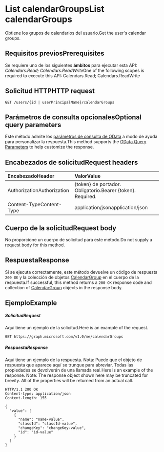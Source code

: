 # <a name="list-calendargroups"></a><span data-ttu-id="236c4-101">List calendarGroups</span><span class="sxs-lookup"><span data-stu-id="236c4-101">List calendarGroups</span></span>

<span data-ttu-id="236c4-102">Obtiene los grupos de calendarios del usuario.</span><span class="sxs-lookup"><span data-stu-id="236c4-102">Get the user's calendar groups.</span></span>
## <a name="prerequisites"></a><span data-ttu-id="236c4-103">Requisitos previos</span><span class="sxs-lookup"><span data-stu-id="236c4-103">Prerequisites</span></span>
<span data-ttu-id="236c4-104">Se requiere uno de los siguientes **ámbitos** para ejecutar esta API: *Calendars.Read; Calendars.ReadWrite*</span><span class="sxs-lookup"><span data-stu-id="236c4-104">One of the following scopes is required to execute this API: Calendars.Read; Calendars.ReadWrite</span></span>
## <a name="http-request"></a><span data-ttu-id="236c4-105">Solicitud HTTP</span><span class="sxs-lookup"><span data-stu-id="236c4-105">HTTP request</span></span>
<!-- { "blockType": "ignored" } -->
```http
GET /users/{id | userPrincipalName}/calendarGroups
```
## <a name="optional-query-parameters"></a><span data-ttu-id="236c4-106">Parámetros de consulta opcionales</span><span class="sxs-lookup"><span data-stu-id="236c4-106">Optional query parameters</span></span>
<span data-ttu-id="236c4-107">Este método admite los [parámetros de consulta de OData](http://developer.microsoft.com/en-us/graph/docs/overview/query_parameters) a modo de ayuda para personalizar la respuesta.</span><span class="sxs-lookup"><span data-stu-id="236c4-107">This method supports the [OData Query Parameters](http://developer.microsoft.com/en-us/graph/docs/overview/query_parameters) to help customize the response.</span></span>
## <a name="request-headers"></a><span data-ttu-id="236c4-108">Encabezados de solicitud</span><span class="sxs-lookup"><span data-stu-id="236c4-108">Request headers</span></span>
| <span data-ttu-id="236c4-109">Encabezado</span><span class="sxs-lookup"><span data-stu-id="236c4-109">Header</span></span>       | <span data-ttu-id="236c4-110">Valor</span><span class="sxs-lookup"><span data-stu-id="236c4-110">Value</span></span> |
|:---------------|:--------|
| <span data-ttu-id="236c4-111">Authorization</span><span class="sxs-lookup"><span data-stu-id="236c4-111">Authorization</span></span>  | <span data-ttu-id="236c4-p101">{token} de portador. Obligatorio.</span><span class="sxs-lookup"><span data-stu-id="236c4-p101">Bearer {token}. Required.</span></span>  |
| <span data-ttu-id="236c4-114">Content-Type</span><span class="sxs-lookup"><span data-stu-id="236c4-114">Content-Type</span></span>  | <span data-ttu-id="236c4-115">application/json</span><span class="sxs-lookup"><span data-stu-id="236c4-115">application/json</span></span>  |

## <a name="request-body"></a><span data-ttu-id="236c4-116">Cuerpo de la solicitud</span><span class="sxs-lookup"><span data-stu-id="236c4-116">Request body</span></span>
<span data-ttu-id="236c4-117">No proporcione un cuerpo de solicitud para este método.</span><span class="sxs-lookup"><span data-stu-id="236c4-117">Do not supply a request body for this method.</span></span>

## <a name="response"></a><span data-ttu-id="236c4-118">Respuesta</span><span class="sxs-lookup"><span data-stu-id="236c4-118">Response</span></span>

<span data-ttu-id="236c4-119">Si se ejecuta correctamente, este método devuelve un código de respuesta `200 OK` y la colección de objetos [CalendarGroup](../resources/calendargroup.md) en el cuerpo de la respuesta.</span><span class="sxs-lookup"><span data-stu-id="236c4-119">If successful, this method returns a `200 OK` response code and collection of [CalendarGroup](../resources/calendargroup.md) objects in the response body.</span></span>
## <a name="example"></a><span data-ttu-id="236c4-120">Ejemplo</span><span class="sxs-lookup"><span data-stu-id="236c4-120">Example</span></span>
##### <a name="request"></a><span data-ttu-id="236c4-121">Solicitud</span><span class="sxs-lookup"><span data-stu-id="236c4-121">Request</span></span>
<span data-ttu-id="236c4-122">Aquí tiene un ejemplo de la solicitud.</span><span class="sxs-lookup"><span data-stu-id="236c4-122">Here is an example of the request.</span></span>
<!-- {
  "blockType": "request",
  "name": "get_calendargroups"
}-->
```http
GET https://graph.microsoft.com/v1.0/me/calendarGroups
```
##### <a name="response"></a><span data-ttu-id="236c4-123">Respuesta</span><span class="sxs-lookup"><span data-stu-id="236c4-123">Response</span></span>
<span data-ttu-id="236c4-p102">Aquí tiene un ejemplo de la respuesta. Nota: Puede que el objeto de respuesta que aparece aquí se trunque para abreviar. Todas las propiedades se devolverán de una llamada real.</span><span class="sxs-lookup"><span data-stu-id="236c4-p102">Here is an example of the response. Note: The response object shown here may be truncated for brevity. All of the properties will be returned from an actual call.</span></span>
<!-- {
  "blockType": "response",
  "truncated": true,
  "@odata.type": "microsoft.graph.calendarGroup",
  "isCollection": true
} -->
```http
HTTP/1.1 200 OK
Content-type: application/json
Content-length: 155

{
  "value": [
    {
      "name": "name-value",
      "classId": "classId-value",
      "changeKey": "changeKey-value",
      "id": "id-value"
    }
  ]
}
```

<!-- uuid: 8fcb5dbc-d5aa-4681-8e31-b001d5168d79
2015-10-25 14:57:30 UTC -->
<!-- {
  "type": "#page.annotation",
  "description": "List calendarGroups",
  "keywords": "",
  "section": "documentation",
  "tocPath": ""
}-->
